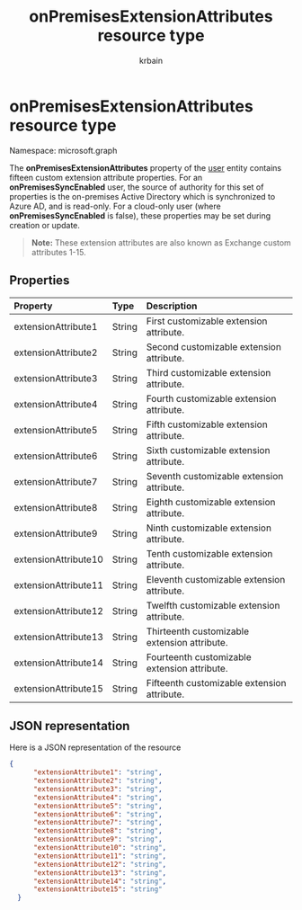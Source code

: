 ﻿---
title: "onPremisesExtensionAttributes resource type"
description: "The **onPremisesExtensionAttributes** property of the user entity contains fifteen custom extension attribute properties. For an **onPremisesSyncEnabled** user, this set of properties is mastered in on-premises Active Directory and synchronized to Azure AD, and is read-only. For a cloud-only user (where **onPremisesSyncEnabled** is false), these properties may be set during creation or update."
localization_priority: Normal
author: "krbain"
ms.prod: "users"
doc_type: resourcePageType
---

# onPremisesExtensionAttributes resource type

Namespace: microsoft.graph

The **onPremisesExtensionAttributes** property of the [user](user.md) entity contains fifteen custom extension attribute properties. For an **onPremisesSyncEnabled** user, the source of authority for this set of properties is the on-premises Active Directory which is synchronized to Azure AD, and is read-only. For a cloud-only user (where **onPremisesSyncEnabled** is false), these properties may be set during creation or update.

> **Note:** These extension attributes are also known as Exchange custom attributes 1-15.

## Properties

| Property             | Type   | Description                                  |
| :------------------- | :----- | :------------------------------------------- |
| extensionAttribute1  | String | First customizable extension attribute.      |
| extensionAttribute2  | String | Second customizable extension attribute.     |
| extensionAttribute3  | String | Third customizable extension attribute.      |
| extensionAttribute4  | String | Fourth customizable extension attribute.     |
| extensionAttribute5  | String | Fifth customizable extension attribute.      |
| extensionAttribute6  | String | Sixth customizable extension attribute.      |
| extensionAttribute7  | String | Seventh customizable extension attribute.    |
| extensionAttribute8  | String | Eighth customizable extension attribute.     |
| extensionAttribute9  | String | Ninth customizable extension attribute.      |
| extensionAttribute10 | String | Tenth customizable extension attribute.      |
| extensionAttribute11 | String | Eleventh customizable extension attribute.   |
| extensionAttribute12 | String | Twelfth customizable extension attribute.    |
| extensionAttribute13 | String | Thirteenth customizable extension attribute. |
| extensionAttribute14 | String | Fourteenth customizable extension attribute. |
| extensionAttribute15 | String | Fifteenth customizable extension attribute.  |

## JSON representation

Here is a JSON representation of the resource

<!-- {
  "blockType": "resource",
  "optionalProperties": [

  ],
  "@odata.type": "microsoft.graph.onPremisesExtensionAttributes"
}-->

```json
{
      "extensionAttribute1": "string",
      "extensionAttribute2": "string",
      "extensionAttribute3": "string",
      "extensionAttribute4": "string",
      "extensionAttribute5": "string",
      "extensionAttribute6": "string",
      "extensionAttribute7": "string",
      "extensionAttribute8": "string",
      "extensionAttribute9": "string",
      "extensionAttribute10": "string",
      "extensionAttribute11": "string",
      "extensionAttribute12": "string",
      "extensionAttribute13": "string",
      "extensionAttribute14": "string",
      "extensionAttribute15": "string"
  }

```

<!-- uuid: 8fcb5dbc-d5aa-4681-8e31-b001d5168d79
2015-10-25 14:57:30 UTC -->

<!-- {
  "type": "#page.annotation",
  "description": "onPremisesExtensionAttributes resource",
  "keywords": "",
  "section": "documentation",
  "tocPath": ""
}-->

